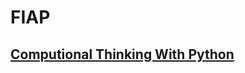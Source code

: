 # FIAP

## [Computional Thinking With Python](https://github.com/orgs/Rafafaaa-FIAP/repositories?q=CTP)
